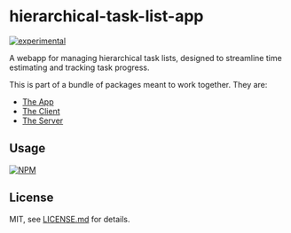 # hierarchical-task-list-app

[![experimental](http://badges.github.io/stability-badges/dist/experimental.svg)](http://github.com/badges/stability-badges)

A webapp for managing hierarchical task lists, designed to streamline time estimating and tracking task progress.

This is part of a bundle of packages meant to work together. They are:
* [The App](https://github.com/bunnybones1/hierarchical-task-list-app)
* [The Client](https://github.com/bunnybones1/hierarchical-task-list-client)
* [The Server](https://github.com/bunnybones1/hierarchical-task-list-server)

## Usage

[![NPM](https://nodei.co/npm/hierarchical-task-list-app.png)](https://nodei.co/npm/hierarchical-task-list-app/)

## License

MIT, see [LICENSE.md](http://github.com/bunnybones1/hierarchical-task-list-app/blob/master/LICENSE.md) for details.
